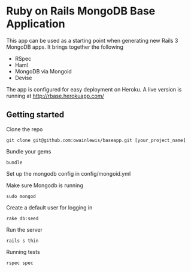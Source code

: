 # Ruby on Rails MongoDB Base Application

This app can be used as a starting point when generating new Rails 3 MongoDB apps. It brings together the following

+ RSpec
+ Haml
+ MongoDB via Mongoid
+ Devise

The app is configured for easy deployment on Heroku. A live version is running at http://rbase.herokuapp.com/

## Getting started

Clone the repo

    git clone git@github.com:owainlewis/baseapp.git [your_project_name]

Bundle your gems

    bundle

Set up the mongodb config in config/mongoid.yml

Make sure Mongodb is running

    sudo mongod

Create a default user for logging in

    rake db:seed

Run the server

    rails s thin

Running tests

    rspec spec

